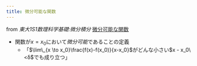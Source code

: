 ```yaml
---
title: 微分可能な関数
---
```


from *東大1S1数理科学基礎:微分積分*
[微分可能な関数](%E5%BE%AE%E5%88%86%E5%8F%AF%E8%83%BD%E3%81%AA%E9%96%A2%E6%95%B0.md)

* 関数が$x=x_0$において*微分可能*であることの定義
  * 「$\lim\_{x \to x_0}\frac{f(x)-f(x_0)}{x-x_0}$がどんな小さい$x - x_0\<δ$でも成り立つ」
